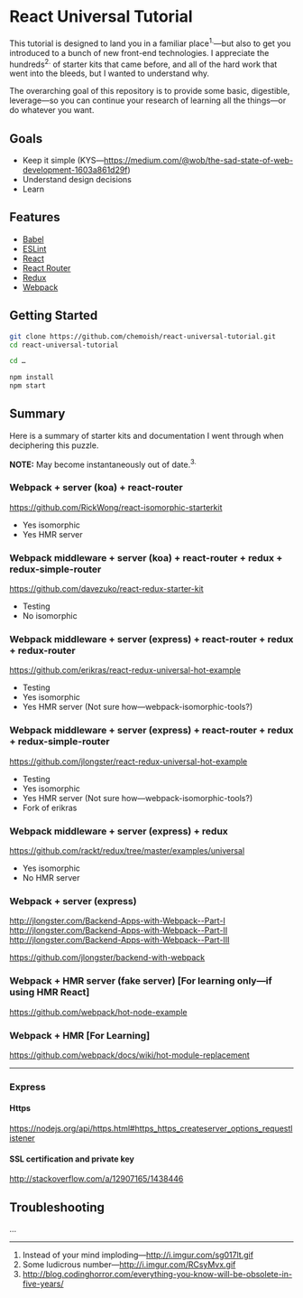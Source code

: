 # React Universal Tutorial

This tutorial is designed to land you in a familiar place<sup>1.</sup>—but also to get you introduced to a bunch of new front-end technologies. I appreciate the hundreds<sup>2.</sup> of starter kits that came before, and all of the hard work that went into the bleeds, but I wanted to understand why.

The overarching goal of this repository is to provide some basic, digestible, leverage—so you can continue your research of learning all the things—or do whatever you want.

## Goals

- Keep it simple (KYS—https://medium.com/@wob/the-sad-state-of-web-development-1603a861d29f)
- Understand design decisions
- Learn

## Features

- [Babel](https://babeljs.io/)
- [ESLint](http://eslint.org/)
- [React](https://facebook.github.io/react/)
- [React Router](https://github.com/rackt/react-router)
- [Redux](http://redux.js.org/)
- [Webpack](https://webpack.github.io/)

## Getting Started

```sh
git clone https://github.com/chemoish/react-universal-tutorial.git
cd react-universal-tutorial

cd …

npm install
npm start
```

## Summary

Here is a summary of starter kits and documentation I went through when deciphering this puzzle.

**NOTE:** May become instantaneously out of date.<sup>3.</sup>

### Webpack + server (koa) + react-router

https://github.com/RickWong/react-isomorphic-starterkit

- Yes isomorphic
- Yes HMR server

### Webpack middleware + server (koa) + react-router + redux + redux-simple-router

https://github.com/davezuko/react-redux-starter-kit

- Testing
- No isomorphic

### Webpack middleware + server (express) + react-router + redux + redux-router

https://github.com/erikras/react-redux-universal-hot-example

- Testing
- Yes isomorphic
- Yes HMR server (Not sure how—webpack-isomorphic-tools?)

### Webpack middleware + server (express) + react-router + redux + redux-simple-router

https://github.com/jlongster/react-redux-universal-hot-example

- Testing
- Yes isomorphic
- Yes HMR server (Not sure how—webpack-isomorphic-tools?)
- Fork of erikras

### Webpack middleware + server (express) + redux

https://github.com/rackt/redux/tree/master/examples/universal

- Yes isomorphic
- No HMR server

### Webpack + server (express)

http://jlongster.com/Backend-Apps-with-Webpack--Part-I
http://jlongster.com/Backend-Apps-with-Webpack--Part-II
http://jlongster.com/Backend-Apps-with-Webpack--Part-III

https://github.com/jlongster/backend-with-webpack

### Webpack + HMR server (fake server) [For learning only—if using HMR React]

https://github.com/webpack/hot-node-example

### Webpack + HMR [For Learning]

https://github.com/webpack/docs/wiki/hot-module-replacement

---

### Express

#### Https

https://nodejs.org/api/https.html#https_https_createserver_options_requestlistener

#### SSL certification and private key

http://stackoverflow.com/a/12907165/1438446

## Troubleshooting

…

---

1. Instead of your mind imploding—http://i.imgur.com/sg017lt.gif
1. Some ludicrous number—http://i.imgur.com/RCsyMvx.gif
1. http://blog.codinghorror.com/everything-you-know-will-be-obsolete-in-five-years/
